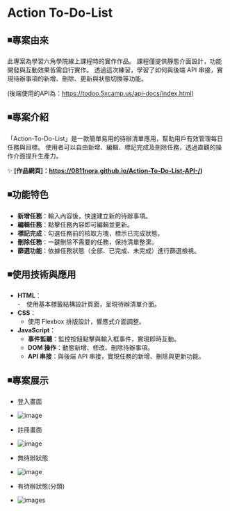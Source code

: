 # Action To-Do-List

## ◾專案由來  
此專案為學習六角學院線上課程時的實作作品。
課程僅提供靜態介面設計，功能開發與互動效果皆需自行實作。
透過這次練習，學習了如何與後端 API 串接，實現待辦事項的新增、刪除、更新與狀態切換等功能。

(後端使用的API為：https://todoo.5xcamp.us/api-docs/index.html)

## ◾專案介紹  
「Action-To-Do-List」是一款簡單易用的待辦清單應用，幫助用戶有效管理每日任務與目標。
使用者可以自由新增、編輯、標記完成及刪除任務，透過直觀的操作介面提升生產力。

✨ **[作品網頁]：https://0811nora.github.io/Action-To-Do-List-API-/)**

## ◾功能特色  
- **新增任務**：輸入內容後，快速建立新的待辦事項。  
- **編輯任務**：點擊任務內容即可編輯並更新。  
- **標記完成**：勾選任務前的核取方塊，標示已完成狀態。  
- **刪除任務**：一鍵刪除不需要的任務，保持清單整潔。  
- **篩選功能**：依據任務狀態（全部、已完成、未完成）進行篩選檢視。  

## ◾使用技術與應用  
- **HTML**：  
  -　使用基本標籤結構設計頁面，呈現待辦清單介面。
- **CSS**：  
  - 使用 Flexbox 排版設計，響應式介面調整。    
- **JavaScript**：  
  - **事件監聽**：監控按鈕點擊與輸入框事件，實現即時互動。  
  - **DOM 操作**：動態新增、修改、刪除待辦事項。  
  - **API 串接**：與後端 API 串接，實現任務的新增、刪除與更新功能。
 

## ◾專案展示  

- 登入畫面
- ![image](https://github.com/user-attachments/assets/c259ff93-71bc-4b1b-844b-cec0bf965dd8)

- 註冊畫面
- ![image](https://github.com/user-attachments/assets/badaa8f0-4b55-45eb-a5f7-16cbb7cf4ccf)

- 無待辦狀態
- ![image](https://github.com/user-attachments/assets/9b9a7e70-855c-4943-805e-4199359f00e8)

- 有待辦狀態(分類)
- ![images](https://github.com/user-attachments/assets/1ecaae2f-2df2-4bde-89f8-75ecc4fc724b)






